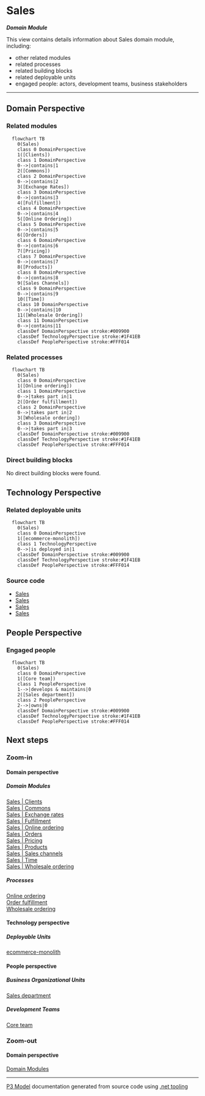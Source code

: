 ﻿
# Sales

***Domain Module***  

This view contains details information about Sales domain module, including:
- other related modules
- related processes
- related building blocks
- related deployable units
- engaged people: actors, development teams, business stakeholders  

---



## Domain Perspective


### Related modules

```mermaid
  flowchart TB
    0(Sales)
    class 0 DomainPerspective
    1([Clients])
    class 1 DomainPerspective
    0-->|contains|1
    2([Commons])
    class 2 DomainPerspective
    0-->|contains|2
    3([Exchange Rates])
    class 3 DomainPerspective
    0-->|contains|3
    4([Fulfillment])
    class 4 DomainPerspective
    0-->|contains|4
    5([Online Ordering])
    class 5 DomainPerspective
    0-->|contains|5
    6([Orders])
    class 6 DomainPerspective
    0-->|contains|6
    7([Pricing])
    class 7 DomainPerspective
    0-->|contains|7
    8([Products])
    class 8 DomainPerspective
    0-->|contains|8
    9([Sales Channels])
    class 9 DomainPerspective
    0-->|contains|9
    10([Time])
    class 10 DomainPerspective
    0-->|contains|10
    11([Wholesale Ordering])
    class 11 DomainPerspective
    0-->|contains|11
    classDef DomainPerspective stroke:#009900
    classDef TechnologyPerspective stroke:#1F41EB
    classDef PeoplePerspective stroke:#FFF014
```

### Related processes

```mermaid
  flowchart TB
    0(Sales)
    class 0 DomainPerspective
    1([Online ordering])
    class 1 DomainPerspective
    0-->|takes part in|1
    2([Order fulfillment])
    class 2 DomainPerspective
    0-->|takes part in|2
    3([Wholesale ordering])
    class 3 DomainPerspective
    0-->|takes part in|3
    classDef DomainPerspective stroke:#009900
    classDef TechnologyPerspective stroke:#1F41EB
    classDef PeoplePerspective stroke:#FFF014
```

### Direct building blocks

No direct building blocks were found.  

## Technology Perspective


### Related deployable units

```mermaid
  flowchart TB
    0(Sales)
    class 0 DomainPerspective
    1([ecommerce-monolith])
    class 1 TechnologyPerspective
    0-->|is deployed in|1
    classDef DomainPerspective stroke:#009900
    classDef TechnologyPerspective stroke:#1F41EB
    classDef PeoplePerspective stroke:#FFF014
```

### Source code

- [Sales](../../../../../../Sources/Sales/Sales.ProcessModel)
- [Sales](../../../../../../Sources/Sales/Sales.Adapters/Clients)
- [Sales](../../../../../../Sources/Sales/Sales.RestApi/OnlineOrdering)
- [Sales](../../../../../../Sources/Sales/Sales.DeepModel/Clients)

## People Perspective


### Engaged people

```mermaid
  flowchart TB
    0(Sales)
    class 0 DomainPerspective
    1([Core team])
    class 1 PeoplePerspective
    1-->|develops & maintains|0
    2([Sales department])
    class 2 PeoplePerspective
    2-->|owns|0
    classDef DomainPerspective stroke:#009900
    classDef TechnologyPerspective stroke:#1F41EB
    classDef PeoplePerspective stroke:#FFF014
```

## Next steps


### Zoom-in


#### Domain perspective


##### Domain Modules

[Sales | Clients](Clients/Clients.md)  
[Sales | Commons](Commons/Commons.md)  
[Sales | Exchange rates](ExchangeRates/ExchangeRates.md)  
[Sales | Fulfillment](Fulfillment/Fulfillment.md)  
[Sales | Online ordering](OnlineOrdering/OnlineOrdering.md)  
[Sales | Orders](Orders/Orders.md)  
[Sales | Pricing](Pricing/Pricing.md)  
[Sales | Products](Products/Products.md)  
[Sales | Sales channels](SalesChannels/SalesChannels.md)  
[Sales | Time](Time/Time.md)  
[Sales | Wholesale ordering](WholesaleOrdering/WholesaleOrdering.md)  

##### Processes

[Online ordering](../../Processes/OnlineOrdering.md)  
[Order fulfillment](../../Processes/OrderFulfillment.md)  
[Wholesale ordering](../../Processes/WholesaleOrdering.md)  

#### Technology perspective


##### Deployable Units

[ecommerce-monolith](../../../Technology/DeployableUnits/EcommerceMonolith.md)  

#### People perspective


##### Business Organizational Units

[Sales department](../../../People/BusinessOrganizationalUnits/SalesDepartment.md)  

##### Development Teams

[Core team](../../../People/DevelopmentTeams/CoreTeam.md)  

### Zoom-out


#### Domain perspective

[Domain Modules](../DomainModules.md)  

---

[P3 Model](https://github.com/P3-model/P3-model) documentation generated from source code using [.net tooling](https://github.com/P3-model/P3-model-dotnet)